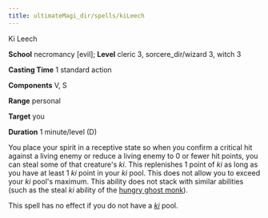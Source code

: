 ```yaml
---
title: ultimateMagi_dir/spells/kiLeech
---
```

Ki Leech

**School** necromancy [evil]; **Level** cleric 3, sorcere_dir/wizard 3, witch 3

**Casting Time** 1 standard action

**Components** V, S

**Range** personal

**Target** you

**Duration** 1 minute/level (D)

You place your spirit in a receptive state so when you confirm a critical hit against a living enemy or reduce a living enemy to 0 or fewer hit points, you can steal some of that creature's _ki_. This replenishes 1 point of _ki_ as long as you have at least 1 _ki_ point in your _ki_ pool. This does not allow you to exceed your _ki_ pool's maximum. This ability does not stack with similar abilities (such as the steal _ki_ ability of the [hungry ghost monk](advance_dir/coreClasses/monk#_hungry-ghost-monk)).

This spell has no effect if you do not have a [_ki_](../advance_dir/coreClasses/monk#_ki-pool) pool.

